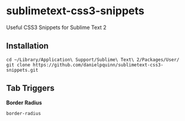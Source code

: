 sublimetext-css3-snippets
=========================

Useful CSS3 Snippets for Sublime Text 2

## Installation

```
cd ~/Library/Application\ Support/Sublime\ Text\ 2/Packages/User/
git clone https://github.com/danielpquinn/sublimetext-css3-snippets.git
```

## Tab Triggers

__Border Radius__
```
border-radius
```

